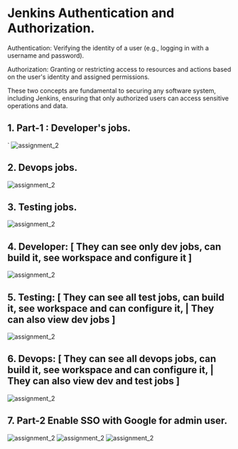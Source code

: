 #  Jenkins Authentication and Authorization.

Authentication: Verifying the identity of a user (e.g., logging in with a username and password).

Authorization: Granting or restricting access to resources and actions based on the user's identity and assigned permissions.

These two concepts are fundamental to securing any software system, including Jenkins, ensuring that only authorized users can access sensitive operations and data.

## 1. Part-1 : Developer's jobs.
`
![assignment_2](pictures/developer.png)


## 2. Devops jobs.

![assignment_2](pictures/devops.png)


## 3. Testing jobs.

![assignment_2](pictures/testing.png)


## 4. Developer: [ They can see only dev jobs, can build it, see workspace and configure it ]


![assignment_2](pictures/developer-1.png)



## 5. Testing: [ They can see all test jobs, can build it, see workspace and can configure it, | They can also view dev jobs ]

![assignment_2](pictures/testing-1.png)


## 6. Devops:  [ They can see all devops jobs, can build it, see workspace and can configure it, | They can also view dev and test jobs  ]


![assignment_2](pictures/devops-1.png)


## 7. Part-2 Enable SSO with Google for admin user.

![assignment_2](pictures/sso.png)
![assignment_2](pictures/sso-1.png)
![assignment_2](pictures/sso-3.png)



